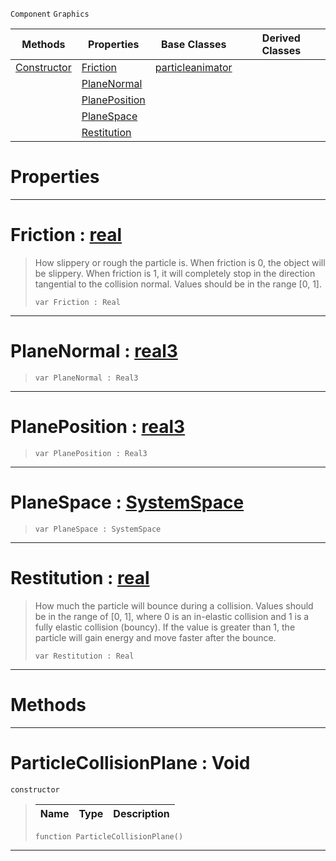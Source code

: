  `Component` `Graphics`



|Methods|Properties|Base Classes|Derived Classes|
|---|---|---|---|
|[ Constructor](https://github.com/zeroengineteam/ZeroDocs/blob/master/code_reference/class_reference/particlecollisionplane.markdown#particlecollisionplane-v)|[ Friction](https://github.com/zeroengineteam/ZeroDocs/blob/master/code_reference/class_reference/particlecollisionplane.markdown#friction-zero-engine-doc)|[particleanimator](https://github.com/zeroengineteam/ZeroDocs/blob/master/code_reference/class_reference/particleanimator.markdown)| |
| |[ PlaneNormal](https://github.com/zeroengineteam/ZeroDocs/blob/master/code_reference/class_reference/particlecollisionplane.markdown#planenormal-zero-engine)| | |
| |[ PlanePosition](https://github.com/zeroengineteam/ZeroDocs/blob/master/code_reference/class_reference/particlecollisionplane.markdown#planeposition-zero-engin)| | |
| |[ PlaneSpace](https://github.com/zeroengineteam/ZeroDocs/blob/master/code_reference/class_reference/particlecollisionplane.markdown#planespace-zero-engine-d)| | |
| |[ Restitution](https://github.com/zeroengineteam/ZeroDocs/blob/master/code_reference/class_reference/particlecollisionplane.markdown#restitution-zero-engine)| | |


 #  Properties


---  
 #  Friction : [real](https://github.com/zeroengineteam/ZeroDocs/blob/master/code_reference/zilch_base_types/real.markdown)

> How slippery or rough the particle is. When friction is 0, the object will be slippery. When friction is 1, it will completely stop in the direction tangential to the collision normal. Values should be in the range [0, 1].
> ``` lang=cpp, name=Zilch
> var Friction : Real


---  
 #  PlaneNormal : [real3](https://github.com/zeroengineteam/ZeroDocs/blob/master/code_reference/zilch_base_types/real3.markdown)

> 
> ``` lang=cpp, name=Zilch
> var PlaneNormal : Real3


---  
 #  PlanePosition : [real3](https://github.com/zeroengineteam/ZeroDocs/blob/master/code_reference/zilch_base_types/real3.markdown)

> 
> ``` lang=cpp, name=Zilch
> var PlanePosition : Real3


---  
 #  PlaneSpace : [SystemSpace](https://github.com/zeroengineteam/ZeroDocs/blob/master/code_reference/enum_reference.markdown#systemspace)

> 
> ``` lang=cpp, name=Zilch
> var PlaneSpace : SystemSpace


---  
 #  Restitution : [real](https://github.com/zeroengineteam/ZeroDocs/blob/master/code_reference/zilch_base_types/real.markdown)

> How much the particle will bounce during a collision. Values should be in the range of [0, 1], where 0 is an in-elastic collision and 1 is a fully elastic collision (bouncy). If the value is greater than 1, the particle will gain energy and move faster after the bounce.
> ``` lang=cpp, name=Zilch
> var Restitution : Real


---  
 #  Methods


---  
 #  ParticleCollisionPlane : Void

 `constructor`

> 
> |Name|Type|Description|
> |---|---|---|
> ``` lang=cpp, name=Zilch
> function ParticleCollisionPlane()
> ``` 


---  
 

 